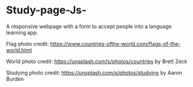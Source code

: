 # Study-page-Js-
A responsive webpage with a form to accept people into a language learning app.

Flag photo credit: https://www.countries-ofthe-world.com/flags-of-the-world.html

World photo credit: https://unsplash.com/s/photos/countries by Brett Zeck

Studying photo credit: https://unsplash.com/s/photos/studying by Aaron Burden 
